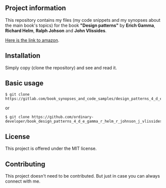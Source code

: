 Project information
-------------------

This repository contains my files (my code snippets and my synopses about the main book's topics) 
for the book  **"Design patterns"** by **Erich Gamma**, **Richard Helm**,
 **Ralph Johson** and **John Vlissides**.

 
 
[Here is the link to amazon](http://www.amazon.com/Design-Patterns-Elements-Reusable-Object-Oriented-ebook/dp/B000SEIBB8). 


Installation
------------

Simply copy (clone the repository) and see and read it.

 
Basic usage
-----------
 
```
$ git clone https://gitlab.com/book_synopses_and_code_samples/design_patterns_4_d_e_gamma_r_helm_r_johnson_j_vlissides.git
```

 or

```
$ git clone https://github.com/ordinary-developer/book_design_patterns_4_d_e_gamma_r_helm_r_johnson_j_vlissides.git
```

 
License
-------

This project is offered under the MIT license.


Contributing
------------

This project doesn't need to be contributed.
But just in case you can always connect with me.
